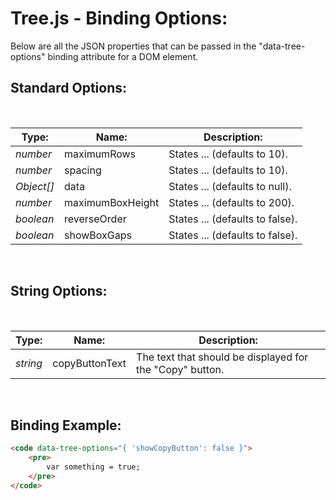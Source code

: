 # Tree.js - Binding Options:

Below are all the JSON properties that can be passed in the "data-tree-options" binding attribute for a DOM element.


## Standard Options:
<br/>

| Type: | Name: | Description: |
| --- | --- | --- |
| *number* | maximumRows | States ... (defaults to 10). |
| *number* | spacing | States ... (defaults to 10). |
| *Object[]* | data | States ... (defaults to null). |
| *number* | maximumBoxHeight | States ... (defaults to 200). |
| *boolean* | reverseOrder | States ... (defaults to false). |
| *boolean* | showBoxGaps | States ... (defaults to false). |

<br/>


## String Options:
<br/>

| Type: | Name: | Description: |
| --- | --- | --- |
| *string* | copyButtonText | The text that should be displayed for the "Copy" button. |

<br/>


## Binding Example:

```markdown
<code data-tree-options="{ 'showCopyButton': false }">
    <pre>
        var something = true;
    </pre>
</code>
```